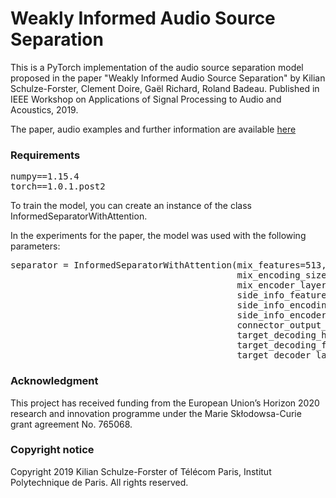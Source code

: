 # Weakly Informed Audio Source Separation
This is a PyTorch implementation of the audio source separation model proposed in the paper "Weakly Informed Audio Source Separation" by Kilian Schulze-Forster, Clement Doire, Gaël Richard, Roland Badeau. Published in IEEE Workshop on Applications of Signal Processing to Audio and Acoustics, 2019. 

The paper, audio examples and further information are available [here](https://schufo.github.io/publication/2019-WASPAA)

### Requirements
<pre>
numpy==1.15.4
torch==1.0.1.post2
</pre>

To train the model, you can create an instance of the class InformedSeparatorWithAttention.

In the experiments for the paper, the model was used with the following parameters:
<pre>
separator = InformedSeparatorWithAttention(mix_features=513,
                                           mix_encoding_size=513,
                                           mix_encoder_layers=2,
                                           side_info_features=1,
                                           side_info_encoding_size=513,
                                           side_info_encoder_layers=2,
                                           connector_output_size=513,
                                           target_decoding_hidden_size=513,
                                           target_decoding_features=513,
                                           target_decoder_layers=2)
</pre>

### Acknowledgment
This project has received funding from the European Union’s Horizon 2020 research and innovation programme under the Marie Skłodowsa-Curie grant agreement No. 765068.

### Copyright notice
Copyright 2019 Kilian Schulze-Forster of Télécom Paris, Institut Polytechnique de Paris.
All rights reserved.
